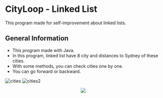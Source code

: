 # CityLoop - Linked List
This program made for self-improvement about linked lists.

## General Information
- This program made with Java.
- In this program, linked list have 8 city and distances to Sydney of these cities.
- With some methods, you can check cities one by one.
- You can go forward or backward.



![cities](https://github.com/user-attachments/assets/4aaa768e-f678-41cf-b8e4-79481f02d28f)
![cities2](https://github.com/user-attachments/assets/86dc334a-9483-4658-a36f-c1ca23f4edda)


<p align = "center"><img src="https://github.com/user-attachments/assets/395863de-3f8b-419d-a0f7-64daecbfb4d8"></p>


  
